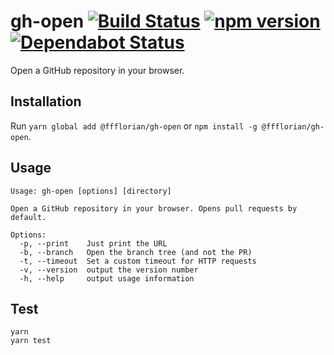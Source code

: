# gh-open [![Build Status](https://action-badges.now.sh/ffflorian/gh-open)](https://github.com/ffflorian/gh-open/actions/) [![npm version](https://img.shields.io/npm/v/@ffflorian/gh-open.svg?style=flat)](https://www.npmjs.com/package/@ffflorian/gh-open) [![Dependabot Status](https://api.dependabot.com/badges/status?host=github&repo=ffflorian/gh-open)](https://dependabot.com)

Open a GitHub repository in your browser.

## Installation

Run `yarn global add @ffflorian/gh-open` or `npm install -g @ffflorian/gh-open`.

## Usage

```
Usage: gh-open [options] [directory]

Open a GitHub repository in your browser. Opens pull requests by default.

Options:
  -p, --print    Just print the URL
  -b, --branch   Open the branch tree (and not the PR)
  -t, --timeout  Set a custom timeout for HTTP requests
  -v, --version  output the version number
  -h, --help     output usage information
```

## Test

```
yarn
yarn test
```
